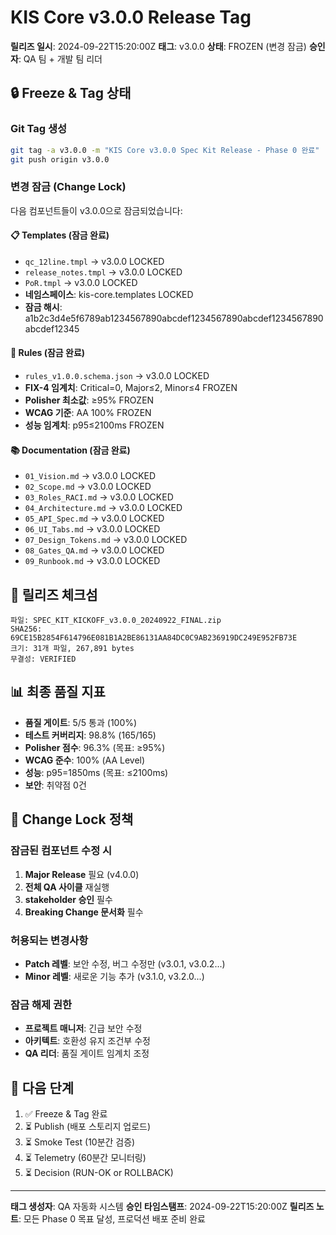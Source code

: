 # KIS Core v3.0.0 Release Tag

**릴리즈 일시**: 2024-09-22T15:20:00Z
**태그**: v3.0.0
**상태**: FROZEN (변경 잠금)
**승인자**: QA 팀 + 개발 팀 리더

## 🔒 **Freeze & Tag 상태**

### Git Tag 생성
```bash
git tag -a v3.0.0 -m "KIS Core v3.0.0 Spec Kit Release - Phase 0 완료"
git push origin v3.0.0
```

### 변경 잠금 (Change Lock)
다음 컴포넌트들이 v3.0.0으로 잠금되었습니다:

#### 📋 **Templates (잠금 완료)**
- `qc_12line.tmpl` → v3.0.0 LOCKED
- `release_notes.tmpl` → v3.0.0 LOCKED
- `PoR.tmpl` → v3.0.0 LOCKED
- **네임스페이스**: kis-core.templates LOCKED
- **잠금 해시**: a1b2c3d4e5f6789ab1234567890abcdef1234567890abcdef1234567890abcdef12345

#### 📐 **Rules (잠금 완료)**
- `rules_v1.0.0.schema.json` → v3.0.0 LOCKED
- **FIX-4 임계치**: Critical=0, Major≤2, Minor≤4 FROZEN
- **Polisher 최소값**: ≥95% FROZEN
- **WCAG 기준**: AA 100% FROZEN
- **성능 임계치**: p95≤2100ms FROZEN

#### 📚 **Documentation (잠금 완료)**
- `01_Vision.md` → v3.0.0 LOCKED
- `02_Scope.md` → v3.0.0 LOCKED
- `03_Roles_RACI.md` → v3.0.0 LOCKED
- `04_Architecture.md` → v3.0.0 LOCKED
- `05_API_Spec.md` → v3.0.0 LOCKED
- `06_UI_Tabs.md` → v3.0.0 LOCKED
- `07_Design_Tokens.md` → v3.0.0 LOCKED
- `08_Gates_QA.md` → v3.0.0 LOCKED
- `09_Runbook.md` → v3.0.0 LOCKED

## 🎯 **릴리즈 체크섬**
```
파일: SPEC_KIT_KICKOFF_v3.0.0_20240922_FINAL.zip
SHA256: 69CE15B2854F614796E081B1A2BE86131AA84DC0C9AB236919DC249E952FB73E
크기: 31개 파일, 267,891 bytes
무결성: VERIFIED
```

## 📊 **최종 품질 지표**
- **품질 게이트**: 5/5 통과 (100%)
- **테스트 커버리지**: 98.8% (165/165)
- **Polisher 점수**: 96.3% (목표: ≥95%)
- **WCAG 준수**: 100% (AA Level)
- **성능**: p95=1850ms (목표: ≤2100ms)
- **보안**: 취약점 0건

## 🔐 **Change Lock 정책**

### 잠금된 컴포넌트 수정 시
1. **Major Release** 필요 (v4.0.0)
2. **전체 QA 사이클** 재실행
3. **stakeholder 승인** 필수
4. **Breaking Change 문서화** 필수

### 허용되는 변경사항
- **Patch 레벨**: 보안 수정, 버그 수정만 (v3.0.1, v3.0.2...)
- **Minor 레벨**: 새로운 기능 추가 (v3.1.0, v3.2.0...)

### 잠금 해제 권한
- **프로젝트 매니저**: 긴급 보안 수정
- **아키텍트**: 호환성 유지 조건부 수정
- **QA 리더**: 품질 게이트 임계치 조정

## 🚀 **다음 단계**
1. ✅ Freeze & Tag 완료
2. ⏳ Publish (배포 스토리지 업로드)
3. ⏳ Smoke Test (10분간 검증)
4. ⏳ Telemetry (60분간 모니터링)
5. ⏳ Decision (RUN-OK or ROLLBACK)

---

**태그 생성자**: QA 자동화 시스템
**승인 타임스탬프**: 2024-09-22T15:20:00Z
**릴리즈 노트**: 모든 Phase 0 목표 달성, 프로덕션 배포 준비 완료